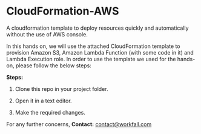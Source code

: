 # CloudFormation-AWS

A cloudformation template to deploy resources quickly and automatically without the use of AWS console. 

In this hands on, we will use the attached CloudFormation template to provision Amazon S3, Amazon Lambda Function (with some code in it) and Lambda Execution role. In order to use the template we used for the hands-on, please follow the below steps:

**Steps:**

1) Clone this repo in your project folder.

2) Open it in a text editor.

3) Make the required changes.

For any further concerns,
**Contact:** contact@workfall.com
